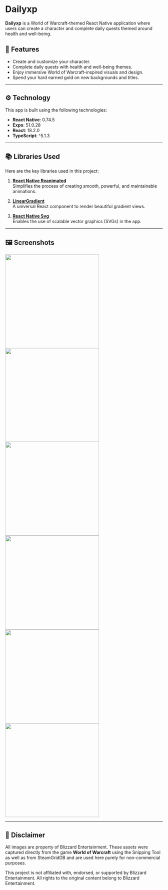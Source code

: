 # Dailyxp  

**Dailyxp** is a World of Warcraft-themed React Native application where users can create a character and complete daily quests themed around health and well-being.

## 🌟 Features  
- Create and customize your character.  
- Complete daily quests with health and well-being themes.  
- Enjoy immersive World of Warcraft-inspired visuals and design.
- Spend your hard earned gold on new backgrounds and titles.

---

## ⚙️ Technology  

This app is built using the following technologies:  
- **React Native**: 0.74.5  
- **Expo**: 51.0.28  
- **React**: 18.2.0  
- **TypeScript**: ^5.1.3  

---

## 📚 Libraries Used  

Here are the key libraries used in this project:  

1. **[React Native Reanimated](https://docs.expo.dev/versions/latest/sdk/reanimated/)**  
   Simplifies the process of creating smooth, powerful, and maintainable animations.

2. **[LinearGradient](https://docs.expo.dev/versions/latest/sdk/linear-gradient/)**  
   A universal React component to render beautiful gradient views.

3. **[React Native Svg](https://docs.expo.dev/versions/latest/sdk/svg/)**  
   Enables the use of scalable vector graphics (SVGs) in the app.

---

## 🖼️ Screenshots  

<img src="https://github.com/user-attachments/assets/096d1667-c26d-45c6-9607-a353631b311b" width="300"/>
<img src="https://github.com/user-attachments/assets/08e28430-3733-47bb-9834-6aab4d4bb085" width="300"/>
<img src="https://github.com/user-attachments/assets/0746f52a-0aad-463f-8b7e-de37f6cd3a9f" width="300"/>
<img src="https://github.com/user-attachments/assets/f2e901d8-640b-43d0-ae9b-6f4b743b36f3" width="300"/>
<img src="https://github.com/user-attachments/assets/6d887f25-7e84-4c83-b570-3d209f5a9fd4" width="300"/>
<img src="https://github.com/user-attachments/assets/74ccf2ff-5b72-424b-8cac-b97561717f34" width="300"/>

---

## 📜 Disclaimer 

All images are property of Blizzard Entertainment. These assets were captured directly from the game **World of Warcraft** using the Snipping Tool as well as from SteamGridDB and are used here purely for non-commercial purposes.  

This project is not affiliated with, endorsed, or supported by Blizzard Entertainment. All rights to the original content belong to Blizzard Entertainment.
